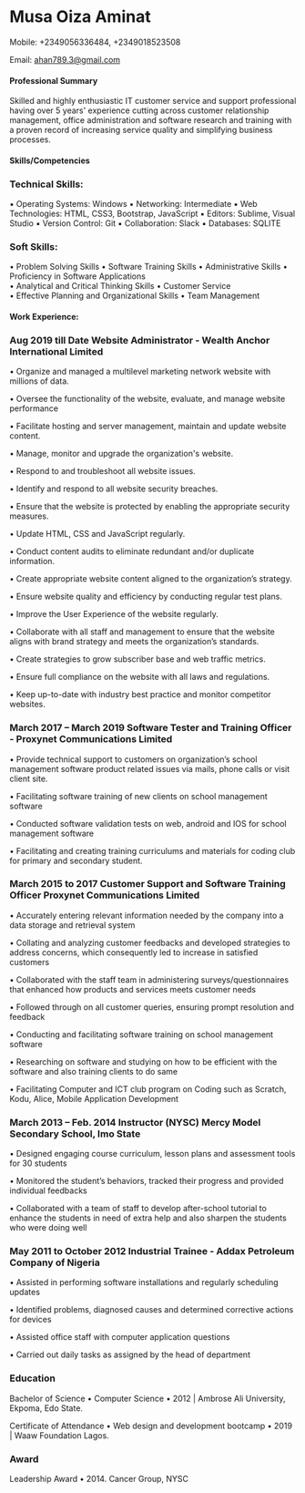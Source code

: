# Musa Oiza Aminat 

Mobile: +2349056336484, +2349018523508

Email: ahan789.3@gmail.com 

#### Professional Summary 

Skilled and highly enthusiastic IT customer service and support professional having over 5 years' experience cutting across customer relationship management, office administration and software research and training with a proven record of increasing service quality and simplifying business processes.  

#### Skills/Competencies

### Technical Skills: 

▪	Operating Systems: Windows 
▪	Networking: Intermediate
▪	Web Technologies: HTML, CSS3, Bootstrap, JavaScript
▪	Editors: Sublime, Visual Studio
▪	Version Control: Git
▪	Collaboration: Slack 
▪	Databases: SQLITE 

### Soft Skills: 

• Problem Solving Skills 
• Software Training Skills 
• Administrative Skills 
• Proficiency in Software Applications        
• Analytical and Critical Thinking Skills 
• Customer Service             
• Effective Planning and Organizational Skills 
• Team Management 

#### Work Experience:

### Aug 2019 till Date Website Administrator - Wealth Anchor International Limited


•	Organize and managed a multilevel marketing network website with millions of data.

•	Oversee the functionality of the website, evaluate, and manage website performance

•	Facilitate hosting and server management, maintain and update website content.

•	Manage, monitor and upgrade the organization's website.

•	Respond to and troubleshoot all website issues.

•	Identify and respond to all website security breaches.

•	Ensure that the website is protected by enabling the appropriate security measures.

•	Update HTML, CSS and JavaScript regularly.

•	Conduct content audits to eliminate redundant and/or duplicate information.

•	Create appropriate website content aligned to the organization’s strategy.

•	Ensure website quality and efficiency by conducting regular test plans.

•	Improve the User Experience of the website regularly.

•	Collaborate with all staff and management to ensure that the website aligns with brand strategy and meets the organization’s standards.

•	Create strategies to grow subscriber base and web traffic metrics.

•	Ensure full compliance on the website with all laws and regulations.

•	Keep up-to-date with industry best practice and monitor competitor websites.

### March 2017 – March 2019 Software Tester and Training Officer - Proxynet Communications Limited

•	Provide technical support to customers on organization’s school management software product related issues via mails, phone calls or visit client site. 

•	Facilitating software training of new clients on school management software  

•	Conducted software validation tests on web, android and IOS for school management software  

•	Facilitating and creating training curriculums and materials for coding club for primary and secondary student.

### March 2015 to 2017 Customer Support and Software Training Officer Proxynet Communications Limited  

•	Accurately entering relevant information needed by the company into a data storage and retrieval system  

•	Collating and analyzing customer feedbacks and developed strategies to address concerns, which consequently led to increase in satisfied customers  

•	Collaborated with the staff team in administering surveys/questionnaires that enhanced how products and services meets customer needs  

•	Followed through on all customer queries, ensuring prompt resolution and feedback  

•	Conducting and facilitating software training on school management software  

•	Researching on software and studying on how to be efficient with the software and also training clients to do same  

•	Facilitating Computer and ICT club program on Coding such as Scratch, Kodu, Alice, Mobile Application Development  

### March 2013 – Feb. 2014   Instructor (NYSC)  Mercy Model Secondary School, Imo State    

•	Designed engaging course curriculum, lesson plans and assessment tools for 30 students 

•	Monitored the student’s behaviors, tracked their progress and provided individual feedbacks

•	Collaborated with a team of staff to develop after-school tutorial to enhance the students in need of extra help and also sharpen the students who were doing well  

### May 2011 to October 2012     Industrial Trainee - Addax Petroleum Company of Nigeria 

•	Assisted in performing software installations and regularly scheduling updates 

•	Identified problems, diagnosed causes and determined corrective actions for devices 

•	Assisted office staff with computer application questions 

•	Carried out daily tasks as assigned by the head of department 

### Education

Bachelor of Science • Computer Science • 2012 | Ambrose Ali University, Ekpoma, Edo State. 

Certificate of Attendance  • Web design and development bootcamp • 2019 | Waaw Foundation Lagos. 


### Award 
 
 Leadership Award • 2014.  Cancer Group, NYSC 






